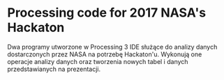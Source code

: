 # Processing code for 2017 NASA's Hackaton

Dwa programy utworzone w Processing 3 IDE służące do analizy danych dostarczonych przez NASA na potrzebę Hackaton'u.
Wykonują one operacje analizy danych oraz tworzenia nowych tabel i danych przedstawianych na prezentacji.
